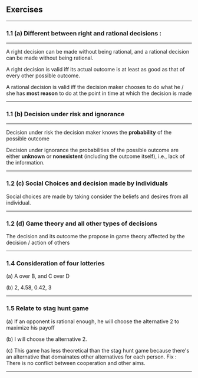 ## Exercises
---

### 1.1 (a) Different between right and rational decisions :

---

A right decision can be made without being rational, and a rational decision can be made without being rational. 

A right decision is valid iff its actual outcome is at least as good as that of every other possible outcome.

A rational decision is valid iff the decision maker chooses to do what he / she has **most reason** to do at the point in time at which the decision is made

---

### 1.1 (b) Decision under risk and ignorance

---

Decision under risk the decision maker knows the **probability** of the possible outcome

Decision under ignorance the probabilities of the possible outcome are either **unknown** or **nonexistent** (including the outcome itself), i.e., lack of the information.

---

### 1.2 (c) Social Choices and decision made by individuals

Social choices are made by taking consider the beliefs and desires from all individual.

---

### 1.2 (d) Game theory and all other types of decisions

The decision and its outcome the propose in game theory affected by the decision / action of others

---

### 1.4 Consideration of four lotteries

(a) A over B, and C over D

(b) 2, 4.58, 0.42, 3

---

### 1.5 Relate to stag hunt game

(a) If an opponent is rational enough, he will choose the alternative 2 to maximize his payoff

(b) I will choose the alternative 2.

(c) This game has less theoretical than the stag hunt game because there's an alternative that domainates other alternatives for each person. Fix :  There is no conflict between cooperation and other aims.

---
